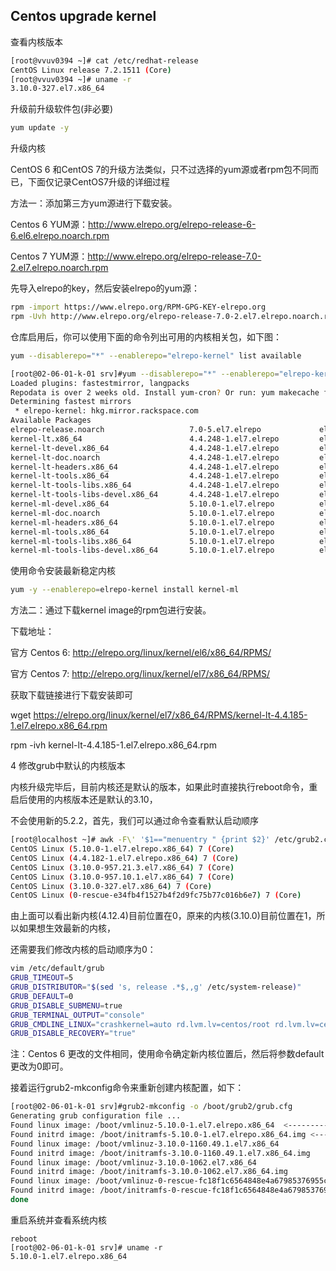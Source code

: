 ## Centos upgrade kernel

查看内核版本

```sh
[root@vvuv0394 ~]# cat /etc/redhat-release 
CentOS Linux release 7.2.1511 (Core) 
[root@vvuv0394 ~]# uname -r
3.10.0-327.el7.x86_64
```

升级前升级软件包(非必要)

```sh
yum update -y
```

升级内核

CentOS 6 和CentOS 7的升级方法类似，只不过选择的yum源或者rpm包不同而已，下面仅记录CentOS7升级的详细过程

方法一：添加第三方yum源进行下载安装。

Centos 6 YUM源：http://www.elrepo.org/elrepo-release-6-6.el6.elrepo.noarch.rpm

Centos 7 YUM源：http://www.elrepo.org/elrepo-release-7.0-2.el7.elrepo.noarch.rpm

先导入elrepo的key，然后安装elrepo的yum源：

```sh
rpm -import https://www.elrepo.org/RPM-GPG-KEY-elrepo.org
rpm -Uvh http://www.elrepo.org/elrepo-release-7.0-2.el7.elrepo.noarch.rpm
```

仓库启用后，你可以使用下面的命令列出可用的内核相关包，如下图：

```sh
yum --disablerepo="*" --enablerepo="elrepo-kernel" list available
```

```sh
[root@02-06-01-k-01 srv]#yum --disablerepo="*" --enablerepo="elrepo-kernel" list available
Loaded plugins: fastestmirror, langpacks
Repodata is over 2 weeks old. Install yum-cron? Or run: yum makecache fast
Determining fastest mirrors
 * elrepo-kernel: hkg.mirror.rackspace.com
Available Packages
elrepo-release.noarch                   7.0-5.el7.elrepo             elrepo-kernel
kernel-lt.x86_64                        4.4.248-1.el7.elrepo         elrepo-kernel
kernel-lt-devel.x86_64                  4.4.248-1.el7.elrepo         elrepo-kernel
kernel-lt-doc.noarch                    4.4.248-1.el7.elrepo         elrepo-kernel
kernel-lt-headers.x86_64                4.4.248-1.el7.elrepo         elrepo-kernel
kernel-lt-tools.x86_64                  4.4.248-1.el7.elrepo         elrepo-kernel
kernel-lt-tools-libs.x86_64             4.4.248-1.el7.elrepo         elrepo-kernel
kernel-lt-tools-libs-devel.x86_64       4.4.248-1.el7.elrepo         elrepo-kernel
kernel-ml-devel.x86_64                  5.10.0-1.el7.elrepo          elrepo-kernel
kernel-ml-doc.noarch                    5.10.0-1.el7.elrepo          elrepo-kernel
kernel-ml-headers.x86_64                5.10.0-1.el7.elrepo          elrepo-kernel
kernel-ml-tools.x86_64                  5.10.0-1.el7.elrepo          elrepo-kernel
kernel-ml-tools-libs.x86_64             5.10.0-1.el7.elrepo          elrepo-kernel
kernel-ml-tools-libs-devel.x86_64       5.10.0-1.el7.elrepo          elrepo-kernel
```

使用命令安装最新稳定内核

```sh
yum -y --enablerepo=elrepo-kernel install kernel-ml
```

方法二：通过下载kernel image的rpm包进行安装。

下载地址：

官方 Centos 6: http://elrepo.org/linux/kernel/el6/x86_64/RPMS/

官方 Centos 7: http://elrepo.org/linux/kernel/el7/x86_64/RPMS/

获取下载链接进行下载安装即可

wget https://elrepo.org/linux/kernel/el7/x86_64/RPMS/kernel-lt-4.4.185-1.el7.elrepo.x86_64.rpm

rpm -ivh kernel-lt-4.4.185-1.el7.elrepo.x86_64.rpm

4 修改grub中默认的内核版本

内核升级完毕后，目前内核还是默认的版本，如果此时直接执行reboot命令，重启后使用的内核版本还是默认的3.10，

不会使用新的5.2.2，首先，我们可以通过命令查看默认启动顺序

```sh
[root@localhost ~]# awk -F\' '$1=="menuentry " {print $2}' /etc/grub2.cfg
CentOS Linux (5.10.0-1.el7.elrepo.x86_64) 7 (Core)
CentOS Linux (4.4.182-1.el7.elrepo.x86_64) 7 (Core)
CentOS Linux (3.10.0-957.21.3.el7.x86_64) 7 (Core)
CentOS Linux (3.10.0-957.10.1.el7.x86_64) 7 (Core)
CentOS Linux (3.10.0-327.el7.x86_64) 7 (Core)
CentOS Linux (0-rescue-e34fb4f1527b4f2d9fc75b77c016b6e7) 7 (Core)
```

由上面可以看出新内核(4.12.4)目前位置在0，原来的内核(3.10.0)目前位置在1，所以如果想生效最新的内核，

还需要我们修改内核的启动顺序为0：

```sh
vim /etc/default/grub
GRUB_TIMEOUT=5
GRUB_DISTRIBUTOR="$(sed 's, release .*$,,g' /etc/system-release)"
GRUB_DEFAULT=0
GRUB_DISABLE_SUBMENU=true
GRUB_TERMINAL_OUTPUT="console"
GRUB_CMDLINE_LINUX="crashkernel=auto rd.lvm.lv=centos/root rd.lvm.lv=centos/swap rhgb quiet"
GRUB_DISABLE_RECOVERY="true"
```

注：Centos 6 更改的文件相同，使用命令确定新内核位置后，然后将参数default更改为0即可。

接着运行grub2-mkconfig命令来重新创建内核配置，如下：

```sh
[root@02-06-01-k-01 srv]#grub2-mkconfig -o /boot/grub2/grub.cfg
Generating grub configuration file ...
Found linux image: /boot/vmlinuz-5.10.0-1.el7.elrepo.x86_64  <---------
Found initrd image: /boot/initramfs-5.10.0-1.el7.elrepo.x86_64.img <---------
Found linux image: /boot/vmlinuz-3.10.0-1160.49.1.el7.x86_64
Found initrd image: /boot/initramfs-3.10.0-1160.49.1.el7.x86_64.img
Found linux image: /boot/vmlinuz-3.10.0-1062.el7.x86_64
Found initrd image: /boot/initramfs-3.10.0-1062.el7.x86_64.img
Found linux image: /boot/vmlinuz-0-rescue-fc18f1c6564848e4a67985376955cf2e
Found initrd image: /boot/initramfs-0-rescue-fc18f1c6564848e4a67985376955cf2e.img
done
```

重启系统并查看系统内核
```shell script
reboot
[root@02-06-01-k-01 srv]# uname -r
5.10.0-1.el7.elrepo.x86_64
```
